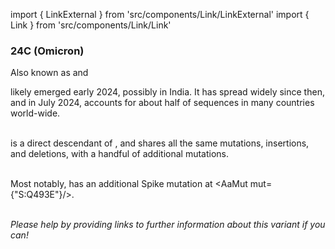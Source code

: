import { LinkExternal } from 'src/components/Link/LinkExternal'
import { Link } from 'src/components/Link/Link'




<MdxContent filepath="VoCHeader.md" />

### 24C (Omicron)
Also known as <VarOrLin name="24C (Omicron)" invert={true}/> and <Who name="Omicron" />

<MdxContent filepath="OmicronHeader.md" />

<VarOrLin name="24C (Omicron)"/> likely emerged early 2024, possibly in India. It has spread widely since then, and in July 2024, accounts for about half of sequences in many countries world-wide.
<br/><br/>

<VarOrLin name="24C (Omicron)" prefix=""/> is a direct descendant of <VarOrLin name="24B (Omicron)" prefix=""/>, and shares all the same mutations, insertions, and deletions, with a handful of additional mutations.
<br/>
<br/>

Most notably, <VarOrLin name="24C (Omicron)" prefix=""/> has an additional Spike mutation at <AaMut mut={"S:Q493E"}/>.
<br/>


<br/>
<i>Please help by providing links to further information about this variant if you can!</i>




